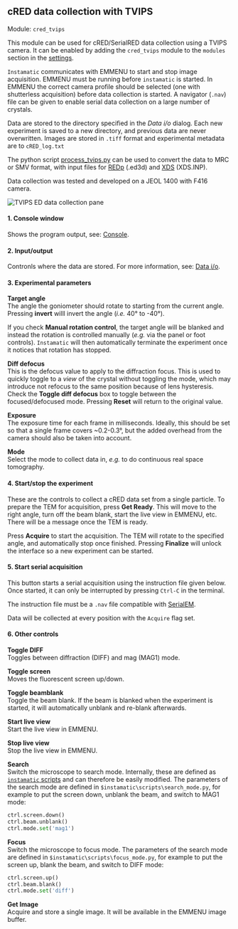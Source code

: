 ## cRED data collection with TVIPS

Module: `cred_tvips`

This module can be used for cRED/SerialRED data collection using a TVIPS camera. It can be enabled by adding the `cred_tvips` module to the `modules` section in the [settings](config.md).

`Instamatic` communicates with EMMENU to start and stop image acquisition. EMMENU must be running before `instamatic` is started. In EMMENU the correct camera profile should be selected (one with shutterless acquisition) before data collection is started. A navigator (`.nav`) file can be given to enable serial data collection on a large number of crystals.

Data are stored to the directory specified in the *Data i/o* dialog. Each new experiment is saved to a new directory, and previous data are never overwritten. Images are stored in `.tiff` format and experimental metadata are to `cRED_log.txt`

The python script [process_tvips.py](../scripts/process_tvips.py) can be used to convert the data to MRC or SMV format, with input files for [REDp](https://zenodo.org/record/2545322) (.ed3d) and [XDS](http://xds.mpimf-heidelberg.mpg.de/) (XDS.INP).

Data collection was tested and developed on a JEOL 1400 with F416 camera.

![TVIPS ED data collection pane](images/gui_tvips_annotated.png)

#### 1. Console window

Shows the program output, see: [Console](gui.md#console).

#### 2. Input/output

Contronls where the data are stored. For more information, see: [Data i/o](gui.md#Data-io).


#### 3. Experimental parameters

**Target angle**  
The angle the goniometer should rotate to starting from the current angle. Pressing **invert** willl invert the angle (*i.e.* 40° to -40°).

If you check **Manual rotation control**, the target angle will be blanked and instead the rotation is controlled manually (*e.g.* via the panel or foot controls). `Instamatic` will then automatically terminate the experiment once it notices that rotation has stopped.

**Diff defocus**  
This is the defocus value to apply to the diffraction focus. This is used to quickly toggle to a *view* of the crystal without toggling the mode, which may introduce not refocus to the same position because of lens hysteresis. Check the **Toggle diff defocus** box to toggle between the focused/defocused mode. Pressing **Reset** will return to the original value.

**Exposure**  
The exposure time for each frame in milliseconds. Ideally, this should be set so that a single frame covers ~0.2-0.3°, but the added overhead from the camera should also be taken into account.

**Mode**  
Select the mode to collect data in, *e.g.* to do continuous real space tomography.

#### 4. Start/stop the experiment

These are the controls to collect a cRED data set from a single particle. To prepare the TEM for acquisition, press **Get Ready**. This will move to the right angle, turn off the beam blank, start the live view in EMMENU, etc. There will be a message once the TEM is ready.

Press **Acquire** to start the acquisition. The TEM will rotate to the specified angle, and automatically stop once finished. Pressing **Finalize** will unlock the interface so a new experiment can be started.

#### 5. Start serial acquisition

This button starts a serial acquisition using the instruction file given below. Once started, it can only be interrupted by pressing `Ctrl-C` in the terminal.

The instruction file must be a `.nav` file compatible with [SerialEM](https://bio3d.colorado.edu/SerialEM/).

Data will be collected at every position with the `Acquire` flag set.

#### 6. Other controls

**Toggle DIFF**  
Toggles between diffraction (DIFF) and mag (MAG1) mode.

**Toggle screen**  
Moves the fluorescent screen up/down.

**Toggle beamblank**  
Toggle the beam blank. If the beam is blanked when the experiment is started, it will automatically unblank and re-blank afterwards.

**Start live view**  
Start the live view in EMMENU.

**Stop live view**  
Stop the live view in EMMENU.

**Search**  
Switch the microscope to search mode. Internally, these are defined as [`instamatic` scripts](https://github.com/instamatic-dev/instamatic/tree/master/instamatic/config/scripts) and can therefore be easily modified. The parameters of the search mode are defined in `$instamatic\scripts\search_mode.py`, for example to put the screen down, unblank the beam, and switch to MAG1 mode:

```python
ctrl.screen.down()
ctrl.beam.unblank()
ctrl.mode.set('mag1')
```

**Focus**  
Switch the microscope to focus mode. The parameters of the search mode are defined in `$instamatic\scripts\focus_mode.py`, for example to put the screen up, blank the beam, and switch to DIFF mode:

```python
ctrl.screen.up()
ctrl.beam.blank()
ctrl.mode.set('diff')
```

**Get Image**  
Acquire and store a single image. It will be available in the EMMENU image buffer.
